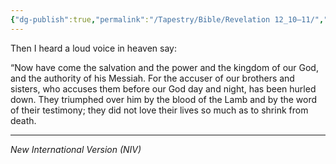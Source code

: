 ```yaml
---
{"dg-publish":true,"permalink":"/Tapestry/Bible/Revelation 12_10–11/","title":"Revelation 12:10–11","hide":true,"tags":["bible","bible-verse"],"dgHomeLink":true,"dgShowLocalGraph":true,"dgEnableSearch":true}
---
```


Then I heard a loud voice in heaven say:

“Now have come the salvation and the power and the kingdom of our God, and the authority of his Messiah. For the accuser of our brothers and sisters, who accuses them before our God day and night, has been hurled down. They triumphed over him by the blood of the Lamb and by the word of their testimony; they did not love their lives so much as to shrink from death.



---
*New International Version (NIV)*